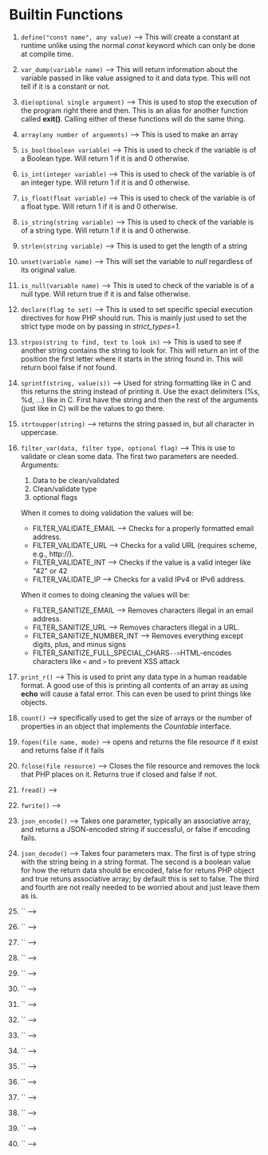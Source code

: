 # Builtin Functions

1. `define("const name", any value)` --> This will create a constant at runtime unlike using the normal *const* keyword which can only be done at compile time.

2. `var_dump(variable name)` --> This will return information about the variable passed in like value assigned to it and data type. This will not tell if it is a constant or not.

3. `die(optional single argument)` --> This is used to stop the execution of the program right there and then. This is an alias for another function called **exit()**. Calling either of these functions will do the same thing.

4. `array(any number of arguemnts)` --> This is used to make an array

5. `is_bool(boolean variable)` --> This is used to check if the variable is of a Boolean type. Will return 1 if it is and 0 otherwise.

6. `is_int(integer variable)` --> This is used to check of the variable is of an integer type. Will return 1 if it is and 0 otherwise.

7. `is_float(float variable)` --> This is used to check of the variable is of a float type. Will return 1 if it is and 0 otherwise.

8. `is_string(string variable)` --> This is used to check of the variable is of a string type. Will return 1 if it is and 0 otherwise.

9. `strlen(string variable)` --> This is used to get the length of a string

10. `unset(variable name)` --> This will set the variable to *null* regardless of its original value.

11. `is_null(variable name)` --> This is used to check of the variable is of a null type. Will return true if it is and false otherwise.

12. `declare(flag to set)` --> This is used to set specific special execution directives for how PHP should run. This is mainly just used to set the strict type mode on by passing in *strict_types=1*.

13. `strpos(string to find, text to look in)` --> This is used to see if another string contains the string to look for. This will return an int of the position the first letter where it starts in the string found in. This will return bool false if not found. 

14. `sprintf(string, value(s))` --> Used for string formatting like in C and this returns the string instead of printing it. Use the exact delimiters (%s, %d, ...) like in C. First have the string and then the rest of the arguments (just like in C) will be the values to go there.

15. `strtoupper(string)` --> returns the string passed in, but all character in uppercase.

16. `filter_var(data, filter type, optional flag)` --> This is use to validate or clean some data. The first two parameters are needed.  Arguments:

    1. Data to be clean/validated
    2. Clean/validate type
    3. optional flags

    When it comes to doing validation the values will be:

    - FILTER_VALIDATE_EMAIL --> Checks for a properly formatted email address.
    - FILTER_VALIDATE_URL --> Checks for a valid URL (requires scheme, e.g., http://).
    - FILTER_VALIDATE_INT --> Checks if the value is a valid integer like "42" or 42
    - FILTER_VALIDATE_IP --> Checks for a valid IPv4 or IPv6 address.

    When it comes to doing cleaning the values will be:

    - FILTER_SANITIZE_EMAIL --> Removes characters illegal in an email address.
    - FILTER_SANITIZE_URL --> Removes characters illegal in a URL.
    - FILTER_SANITIZE_NUMBER_INT --> Removes everything except digits, plus, and minus signs
    - FILTER_SANITIZE_FULL_SPECIAL_CHARS`-->`HTML-encodes characters like `<` and `>` to prevent XSS attack

17. `print_r()` --> This is used to print any data type in a human readable format. A good use of this is printing all contents of an array as using **echo** will cause a fatal error. This can even be used to print things like objects. 

18. `count()` --> specifically used to get the size of arrays or the number of properties in an object that implements the *Countable* interface.

19. `fopen(file name, mode)` --> opens and returns the file resource if it exist and returns false if it fails

20. `fclose(file resource)` --> Closes the file resource and removes the lock that PHP places on it. Returns true if closed and false if not.

21. `fread()` --> 

22. `fwrite()` --> 

23. `json_encode()` --> Takes one parameter, typically an associative array, and returns a JSON-encoded string if successful, or false if encoding fails.

24. `json_decode()` --> Takes four parameters max. The first is of type string with the string being in a string format. The second is a boolean value for how the return data should be encoded, false for retuns PHP object and true retuns associative array; by default this is set to false. The third and fourth are not really needed to be worried about and just leave them as is.

25. `` --> 

26. `` --> 

27. `` --> 

28. `` --> 

29. `` --> 

30. `` --> 

31. `` --> 

32. `` --> 

33. `` --> 

34. `` --> 

35. `` --> 

36. `` --> 

37. `` --> 

38. `` --> 

39. `` --> 

40. `` --> 